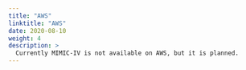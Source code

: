 ```yaml
---
title: "AWS"
linktitle: "AWS"
date: 2020-08-10
weight: 4
description: >
  Currently MIMIC-IV is not available on AWS, but it is planned.
---
```


<!-- 

Recently, the MIT Laboratory of Computational Physiology (LCP) started hosting the MIMIC-IV dataset on the AWS cloud through the AWS Public Dataset program. You can now use the MIMIC-IV dataset via S3 without having to download, copy, or pay to store it. Instead, you can analyze the MIMIC-IV dataset in the AWS Cloud using AWS services like Amazon EC2, Athena, AWS Lambda, or Amazon EMR. AWS Cloud availability enables quicker and cheaper research into the dataset.

Services like Athena also offer you new analytical approaches to the MIMIC-IV dataset. Using Athena, you can execute standard SQL queries against MIMIC-IV without first loading the data into a database. Because you can reference the MIMIC-IV dataset hosted by MIT LCP in Amazon S3, your analyses always reference the most recent version of the MIMIC-IV dataset. Live hosting reduces upfront time and effort, eliminates data synchronization issues, improves data analysis, and reduces overall study costs.

Once you have successfully requested access to MIMIC-IV on AWS, you can follow the instructions linked below. These instructions initialize and execute an entire study performed on MIMIC-IV using a hosted Jupyter notebook service on AWS.

https://aws.amazon.com/blogs/big-data/perform-biomedical-informatics-without-a-database-using-mimic-iii-data-and-amazon-athena/

-->
